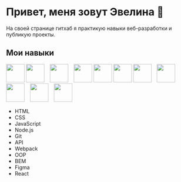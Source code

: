 # Привет, меня зовут Эвелина 👋

На своей странице гитхаб я практикую навыки веб-разработки и публикую проекты.

## Мои навыки
<p float="left">
  <img src="https://cdn.icon-icons.com/icons2/1488/PNG/512/5352-html5_102567.png" width="50px">  
  <img src="https://cdn.icon-icons.com/icons2/1488/PNG/512/5351-css3_102605.png" width="50px">
  &ensp;
  <img src="https://cdn.icon-icons.com/icons2/2108/PNG/512/javascript_icon_130900.png" width="50px">
  &ensp;
  <img src="https://cdn.icon-icons.com/icons2/3207/PNG/512/node_icon_196185.png" width="50px">
  <img src="https://cdn.icon-icons.com/icons2/2107/PNG/512/file_type_git_icon_130581.png" width="50px">
  <img src="https://cdn.icon-icons.com/icons2/2248/PNG/512/api_icon_135949.png" width="50px">
  <img src="https://cdn.icon-icons.com/icons2/2415/PNG/512/webpack_original_logo_icon_146300.png" width="50px">
  &ensp;
  <img src="https://cdn.icon-icons.com/icons2/1859/PNG/512/programming_117944.png" width="50px">
  &ensp;
  <img src="https://cdn.icon-icons.com/icons2/2148/PNG/512/bem_icon_132559.png" width="50px">
  &ensp;
  <img src="https://cdn.icon-icons.com/icons2/2429/PNG/512/figma_logo_icon_147289.png" width="50px">
  &ensp;
  <img src="https://cdn.icon-icons.com/icons2/2415/PNG/512/react_original_logo_icon_146374.png" width="50px">
</p>

* HTML
* CSS
* JavaScript
* Node.js
* Git
* API
* Webpack
* OOP
* BEM
* Figma
* React
